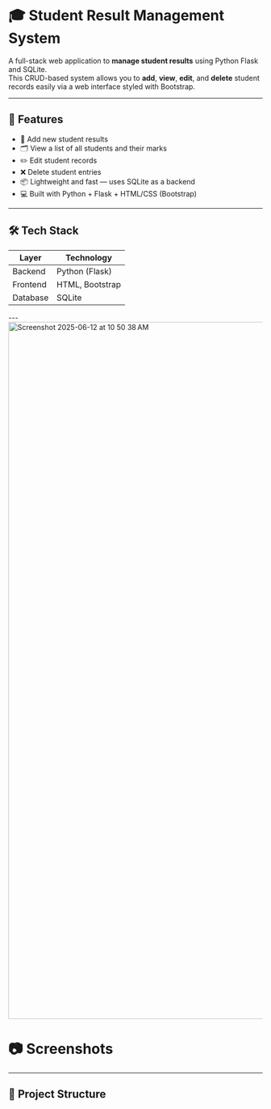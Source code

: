 # 🎓 Student Result Management System

A full-stack web application to **manage student results** using Python Flask and SQLite.  
This CRUD-based system allows you to **add**, **view**, **edit**, and **delete** student records easily via a web interface styled with Bootstrap.

---

## 🚀 Features

- 📝 Add new student results
- 🗂 View a list of all students and their marks
- ✏️ Edit student records
- ❌ Delete student entries
- 📦 Lightweight and fast — uses SQLite as a backend
- 💻 Built with Python + Flask + HTML/CSS (Bootstrap)

---

## 🛠️ Tech Stack

| Layer      | Technology       |
|------------|------------------|
| Backend    | Python (Flask)   |
| Frontend   | HTML, Bootstrap  |
| Database   | SQLite           |

---<img width="1379" alt="Screenshot 2025-06-12 at 10 50 38 AM" src="https://github.com/user-attachments/assets/6dca7876-2706-4907-baeb-3ae40f3fe470" />
# 📷 Screenshots


---

## 📂 Project Structure

